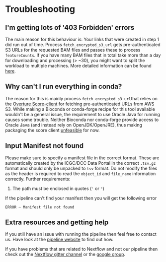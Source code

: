 # Troubleshooting

## I'm getting lots of '403 Forbidden' errors

The main reason for this behaviour is: Your links that were created in step 1 did run out of time. Process `fetch_encrypted_s3_url` gets pre-authenticated S3 URLs for the requested BAM files and passes these to process `featureCounts`. If you have many BAM files that in total take more than a day for downloading and processing (> ~30), you might want to split the workload to multiple machines. More detailed information can be found [here](http://docs.icgc.org/cloud/guide/#how-long-will-pre-signed-urls-remain-valid).

## Why can't I run everything in conda?

The reason for this is mainly process `fetch_encrypted_s3_url`that relies on the [Overture Score-client](https://github.com/overture-stack/score) for fetching pre-authenticated URLs from AWS S3. While making a Bioconda or conda-forge recipe for this tool available wouldn't be a general issue, the requirement to use Oracle Java for running causes some trouble. Neither Bioconda nor conda-forge provide access to Oracle Java (and instead rely on OpenJDK/OpenJRE), thus making packaging the score client [unfeasible](https://github.com/bioconda/bioconda-recipes/issues/8540) for now.

## Input Manifest not found

Please make sure to specify a manifest file in the correct format. These are automatically created by the ICGC/DCC Data Portal in the correct `.tsv.gz` format and should only be unpacked to `tsv` format. Do not modify the files as the header is required to read the `object_id` and `file_name` information correctly. Further requirements:

1. The path must be enclosed in quotes (`'` or `"`)

If the pipeline can't find your manifest then you will get the following error

```
ERROR ~ Manifest file not found
```

## Extra resources and getting help
If you still have an issue with running the pipeline then feel free to contact us.
Have look at the [pipeline website](https://github.com/nf-core/ICGC-FeatureCounts) to find out how.

If you have problems that are related to Nextflow and not our pipeline then check out the [Nextflow gitter channel](https://gitter.im/nextflow-io/nextflow) or the [google group](https://groups.google.com/forum/#!forum/nextflow).
